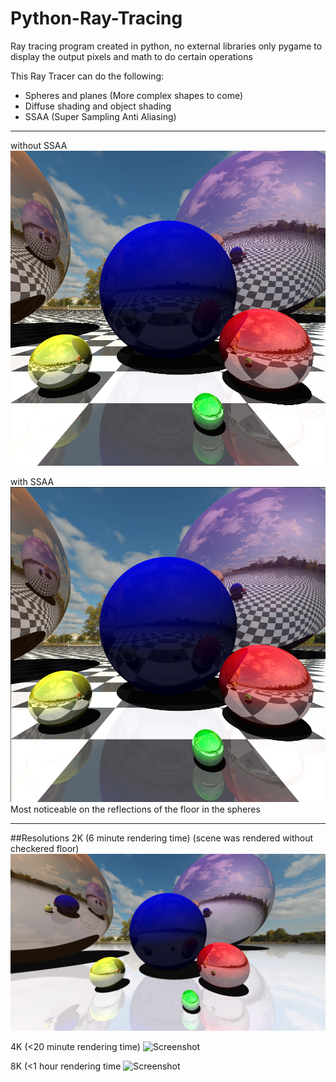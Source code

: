 # Python-Ray-Tracing
Ray tracing program created in python, no external libraries only pygame to display the output pixels and math to do certain operations


This Ray Tracer can do the following:
 - Spheres and planes (More complex shapes to come)
 - Diffuse shading and object shading
 - SSAA (Super Sampling Anti Aliasing)

---

without SSAA
![Screenshot](images/noaa.png)

with SSAA
![Screenshot](images/withaa.png)
Most noticeable on the reflections of the floor in the spheres

---

##Resolutions
2K (6 minute rendering time) (scene was rendered without checkered floor)
![Screenshot](images/2k.png)

4K (<20 minute rendering time)
![Screenshot](images/4k.png)

8K (<1 hour rendering time
![Screenshot](images/8k.png)
